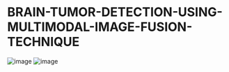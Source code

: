 # BRAIN-TUMOR-DETECTION-USING-MULTIMODAL-IMAGE-FUSION-TECHNIQUE
![image](https://github.com/NarendraKumarMadireddy/BRAIN-TUMOR-DETECTION-USING-MULTIMODAL-IMAGE-FUSION-TECHNIQUE/assets/95516178/ccafe601-f59c-483a-8650-b6d478e5697d)
![image](https://github.com/NarendraKumarMadireddy/BRAIN-TUMOR-DETECTION-USING-MULTIMODAL-IMAGE-FUSION-TECHNIQUE/assets/95516178/c8221c56-4a4a-480c-8f78-7b44a291b8ec)
